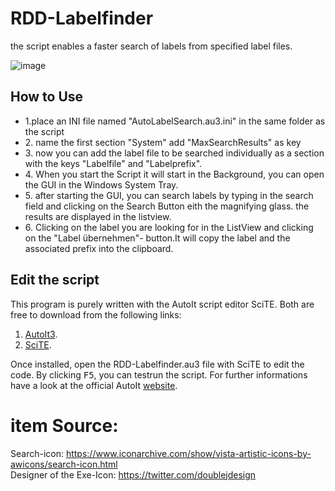 # RDD-Labelfinder
the script enables a faster search of labels from specified label files.<br>

![image](https://github.com/roedl-dynamics/RDD-Labelfinder/blob/main/Labelfinder.png)

<h2> How to Use </h2>

<ul>
  <li>1.place an INI file named "AutoLabelSearch.au3.ini" in the same folder as the script </li>
  <li>2. name the first section "System" add "MaxSearchResults" as key </li>
  <li>3. now you can add the label file to be searched individually as a section with the keys "Labelfile" and "Labelprefix".</li>
  <li>4. When you start the Script it will start in the Background, you can open the GUI in the Windows System Tray. </li>
  <li>5. after starting the GUI, you can search labels by typing in the search field and clicking on the Search Button eith the magnifying glass. the results are displayed in the listview.  </li>
  <li>6. Clicking on the label you are looking for in the ListView and clicking on the "Label übernehmen"- button.It will copy the label and the associated prefix into the clipboard.  </li>
</ul>






<h2>Edit the script</h2> 

This program is purely written with the AutoIt script editor SciTE. 
Both are free to download from the following links:
1.  [AutoIt3](https://www.autoitscript.com/site/autoit/downloads/).
2.  [SciTE](https://www.autoitscript.com/site/autoit-script-editor/downloads/).

Once installed, open the RDD-Labelfinder.au3 file with SciTE to edit the code. By clicking <kbd>F5</kbd>, you can testrun the script.
For further informations have a look at the official AutoIt [website](https://www.autoitscript.com/site/autoit-script-editor/installation/).
<h1> item Source:  </h1>

Search-icon: https://www.iconarchive.com/show/vista-artistic-icons-by-awicons/search-icon.html <br>
Designer of the Exe-Icon: https://twitter.com/doublejdesign 
